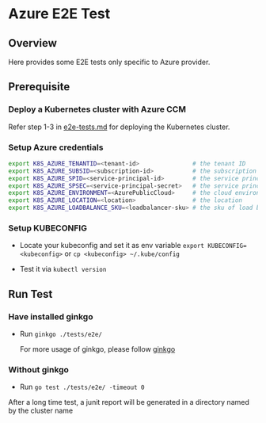 # Azure E2E Test

## Overview

Here provides some E2E tests only specific to Azure provider.

## Prerequisite

### Deploy a Kubernetes cluster with Azure CCM

Refer step 1-3 in [e2e-tests.md](e2e-tests.md) for deploying the Kubernetes cluster.

### Setup Azure credentials

```sh
export K8S_AZURE_TENANTID=<tenant-id>               # the tenant ID
export K8S_AZURE_SUBSID=<subscription-id>           # the subscription ID
export K8S_AZURE_SPID=<service-principal-id>        # the service principal ID
export K8S_AZURE_SPSEC=<service-principal-secret>   # the service principal secret
export K8S_AZURE_ENVIRONMENT=<AzurePublicCloud>     # the cloud environment (optional, default is AzurePublicCloud)
export K8S_AZURE_LOCATION=<location>                # the location
export K8S_AZURE_LOADBALANCE_SKU=<loadbalancer-sku> # the sku of load balancer (optional, default is basic)
```

### Setup KUBECONFIG

- Locate your kubeconfig and set it as env variable
    ```export KUBECONFIG=<kubeconfig>```
    or
    ```cp <kubeconfig> ~/.kube/config```

- Test it via  ```kubectl version```

## Run Test

### Have installed ginkgo
- Run ```ginkgo ./tests/e2e/ ```

    For more usage of ginkgo, please follow [ginkgo](https://github.com/onsi/ginkgo/blob/master/README.md)

### Without ginkgo
- Run ```go test ./tests/e2e/ -timeout 0```

After a long time test, a junit report will be generated in a directory named by the cluster name
